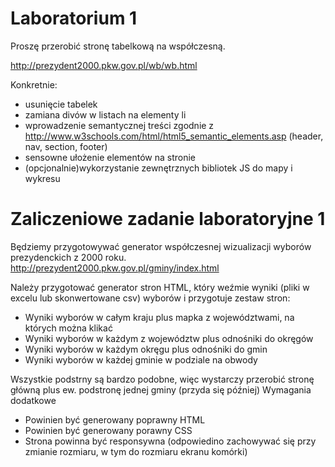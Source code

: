 # Laboratorium 1

Proszę przerobić stronę tabelkową na współczesną.

<http://prezydent2000.pkw.gov.pl/wb/wb.html>

Konkretnie:

* usunięcie tabelek
* zamiana divów w listach na elementy li
* wprowadzenie semantycznej treści zgodnie z http://www.w3schools.com/html/html5_semantic_elements.asp (header, nav, section, footer)
* sensowne ułożenie elementów na stronie
* (opcjonalnie)wykorzystanie zewnętrznych bibliotek JS do mapy i wykresu

# Zaliczeniowe zadanie laboratoryjne 1
Będziemy przygotowywać generator współczesnej wizualizacji wyborów prezydenckich z 2000 roku. http://prezydent2000.pkw.gov.pl/gminy/index.html

Należy przygotować generator stron HTML, który weźmie wyniki (pliki w excelu lub skonwertowane csv) wyborów i przygotuje zestaw stron:

* Wyniki wyborów w całym kraju plus mapka z województwami, na których można klikać
* Wyniki wyborów w każdym z województw plus odnośniki do okręgów
* Wyniki wyborów w każdym okręgu plus odnośniki do gmin
* Wyniki wyborów w każdej gminie w podziale na obwody

Wszystkie podstrny są bardzo podobne, więc wystarczy przerobić stronę główną plus ew. podstronę jednej gminy (przyda się później)
Wymagania dodatkowe

* Powinien być generowany poprawny HTML
* Powinien być generowany porawny CSS
* Strona powinna być responsywna (odpowiedino zachowywać się przy zmianie rozmiaru, w tym do rozmiaru ekranu komórki)